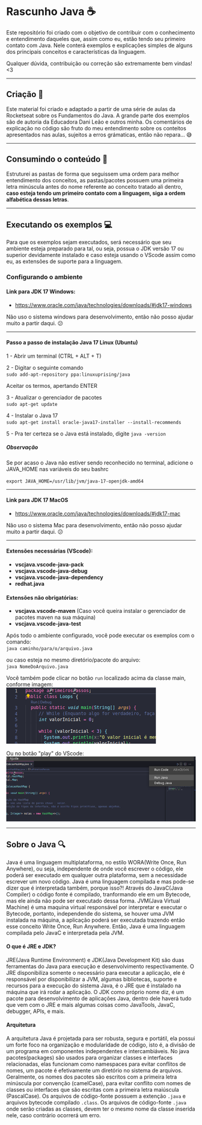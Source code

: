 # Rascunho Java :coffee:

Este repositório foi criado com o objetivo de contribuir com o conhecimento e entendimento daqueles que, assim como eu, estão tendo seu primeiro contato com Java. Nele conterá exemplos e explicações simples de alguns dos principais conceitos e características da linguagem.

Qualquer dúvida, contribuição ou correção são extremamente bem vindas! <3

<hr>

## Criação :bookmark_tabs:

Este material foi criado e adaptado a partir de uma série de aulas da Rocketseat sobre os Fundamentos do Java. A grande parte dos exemplos são de autoria da Educadora Dani Leão e outros minha. Os comentários de explicação no código são fruto do meu entendimento sobre os conteitos apresentados nas aulas, sujeitos a erros grámaticas, então não repara... :sweat_smile:

<hr>

## Consumindo o conteúdo :pushpin:

Estruturei as pastas de forma que seguissem uma ordem para melhor entendimento dos conceitos, as pastas/pacotes possuem uma primeira letra minúscula antes do nome referente ao conceito tratado ali dentro, **caso esteja tendo um primeiro contato com a linguagem, siga a ordem alfabética dessas letras**.

<hr>

## Executando os exemplos :computer:

Para que os exemplos sejam executados, será necessário que seu ambiente esteja preparado para tal, ou seja, possua o JDK versão 17 ou superior devidamente instalado e caso esteja usando o VScode assim como eu, as extensões de suporte para a linguagem.

### Configurando o ambiente

#### Link para JDK 17 Windows:
 
 -  https://www.oracle.com/java/technologies/downloads/#jdk17-windows

 Não uso o sistema windows para desenvolvimento, então não posso ajudar muito a partir daqui. :confused: 

<hr>

#### Passo a passo de instalação Java 17 Linux (Ubuntu)

1 - Abrir um terminal (CTRL + ALT + T) <br>

2 - Digitar o seguinte comando <br>
`sudo add-apt-repository ppa:linuxuprising/java` <br>

Aceitar os termos, apertando ENTER <br>

3 - Atualizar o gerenciador de pacotes <br>
`sudo apt-get update` <br>

4 - Instalar o Java 17 <br>
`sudo apt-get install oracle-java17-installer --install-recommends` <br>

5 - Pra ter certeza se o Java está instalado, digite `java -version` <br>

##### Observação

Se por acaso o Java não estiver sendo reconhecido no terminal, adicione o JAVA_HOME nas variáveis do seu bashrc 

`export JAVA_HOME=/usr/lib/jvm/java-17-openjdk-amd64`

<hr>

#### Link para JDK 17 MacOS

- https://www.oracle.com/java/technologies/downloads/#jdk17-mac

 Não uso o sistema Mac para desenvolvimento, então não posso ajudar muito a partir daqui. :confused:

<hr>

#### Extensões necessárias (VScode):

- **vscjava.vscode-java-pack**
- **vscjava.vscode-java-debug**
- **vscjava.vscode-java-dependency**
- **redhat.java**

#### Extensões não obrigatórias:

- **vscjava.vscode-maven** (Caso você queira instalar o gerenciador de pacotes maven na sua máquina)
- **vscjava.vscode-java-test**

Após todo o ambiente configurado, você pode executar os exemplos com o comando: <br>
`java caminho/para/o/arquivo.java` <br>

ou caso esteja no mesmo diretório/pacote do arquivo: <br>
`java NomeDoArquivo.java` <br>

Você também pode clicar no botão `run` localizado acima da classe main, conforme imagem: <br>
![Localização do borão run](run_java.png) <br>

Ou no botão "play" do VScode: <br>
![Localização do botão play](play_java.png) <br>

<hr>

## Sobre o Java :mag:

Java é uma linguagem multiplataforma, no estilo WORA(Write Once, Run Anywhere), ou seja, independente de onde você escrever o código, ele poderá ser executado em qualquer outra plataforma, sem a necessidade escrever um novo código.
Java é uma linguagem compilada e mas pode-se dizer que é interpretada também, porque isso?!
Através do JavaC(Java Compiler) o código fonte é compilado, tranformando ele em um Bytecode, mas ele ainda não pode ser executado dessa forma.
JVM(Java Virtual Machine) é uma maquina virtual responsável por interpretar e executar o Bytecode, portanto, independende do sistema, se houver uma JVM instalada na máquina, a aplicação poderá ser executada trazendo então esse conceito Write Once, Run Anywhere. Então, Java é uma linguagem compilada pelo JavaC e interpretada pela JVM.

#### O que é JRE e JDK?

JRE(Java Runtime Environment) e JDK(Java Development Kit) são duas ferramentas do Java para execução e desenvolvimento respectivamente. O JRE disponibiliza somente o necessário para executar a aplicação, ele é responsável por disponibilizar a JVM, algumas bibliotecas, suporte e recursos para a execução do sistema Java, é o JRE que é instalado na máquina que irá  rodar a aplicação. O JDK como próprio nome diz, é um pacote para desenvolvimento de aplicações Java, dentro dele haverá tudo que vem com o JRE e mais algumas coisas como JavaTools, JavaC, debugger, APIs, e mais.

#### Arquitetura
A arquitetura Java é projetada para ser robusta, segura e portátil, ela possui um forte foco na organização e modularidade de código, isto é, a divisão de um programa em componentes independentes e intercambiáveis. No java pacotes(packages) são usados para organizar classes e interfaces relacionadas, elas funcionam como namespaces para evitar conflitos de nomes, um pacote é efetivamente um diretório no sistema de arquivos. Geralmente, os nomes dos pacotes são escritos com a primeira letra  minúscula por convenção (camelCase), para evitar conflito com nomes de classes ou interfaces que são escritas com a primeira letra maiúscula (PascalCase). Os arquivos de código-fonte possuem a extenção `.java` e arquivos bytecode compilado `.class`. Os arquivos de código-fonte `.java` onde serão criadas as classes, devem ter o mesmo nome da classe inserida nele, caso contrário ocorrerá um erro.
